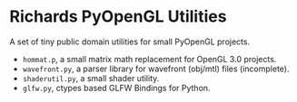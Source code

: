 Richards PyOpenGL Utilities
==========================

A set of tiny public domain utilities for small PyOpenGL projects.

- `hommat.p`, a small matrix math replacement for OpenGL 3.0 projects.
- `wavefront.py`, a parser library for wavefront (obj/mtl) files (incomplete).
- `shaderutil.py`, a small shader utility.
- `glfw.py`, ctypes based GLFW Bindings for Python.
